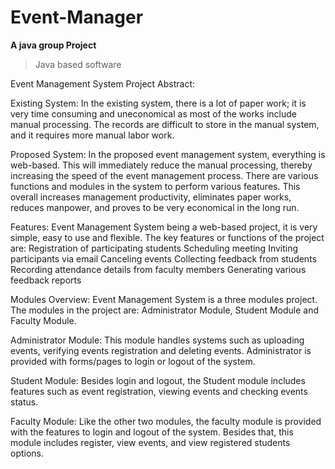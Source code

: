 # Event-Manager
**A java group Project**
>Java based software

Event Management System Project Abstract:

Existing System:
In the existing system, there is a lot of paper work; it is very time consuming and uneconomical as most of the works include manual processing. The records are difficult to store in the manual system, and it requires more manual labor work.

Proposed System:
In the proposed event management system, everything is web-based. This will immediately reduce the manual processing, thereby increasing the speed of the  event management process. There are various functions and modules in the system to perform various features. This overall increases management productivity, eliminates paper works, reduces manpower, and proves to be very economical in the long run.

Features:
Event Management System being a web-based project, it is very simple, easy to use and flexible. The key features or functions of the project are:
Registration of participating students
Scheduling meeting
Inviting participants via email
Canceling events
Collecting feedback from students
Recording attendance details from faculty members
Generating various feedback reports

Modules Overview:
Event Management System is a three modules project. The modules in the project are: Administrator Module, Student Module and Faculty Module.

Administrator Module: This module handles systems such as uploading events, verifying events registration and deleting events. Administrator is provided with forms/pages to login or logout of the system.

Student Module: Besides login and logout,  the Student module includes features such as event registration, viewing events and checking events status.

Faculty Module: Like the other two modules, the faculty module is provided with the features to login and logout of the system. Besides that, this module includes register, view events, and view registered students options.

